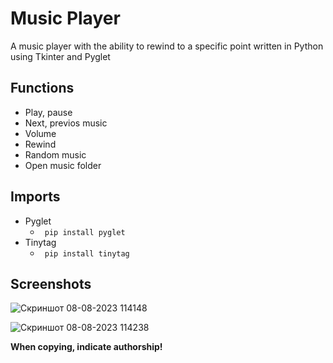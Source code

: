 # Music Player
A music player with the ability to rewind to a specific point written in Python using Tkinter and Pyglet

## Functions
- Play, pause
- Next, previos music
- Volume
- Rewind
- Random music
- Open music folder

## Imports
 - Pyglet
     - ``` pip install pyglet```
 - Tinytag
     - ``` pip install tinytag```
## Screenshots
![Скриншот 08-08-2023 114148](https://github.com/bolgaro4ka/music_player/assets/123888141/85bb1e6a-9b41-4e4f-bcff-ed57bbca6f9c)

![Скриншот 08-08-2023 114238](https://github.com/bolgaro4ka/music_player/assets/123888141/6ac562bc-cd45-4b6e-aa05-6f87ea733bc0)

**When copying, indicate authorship!**
